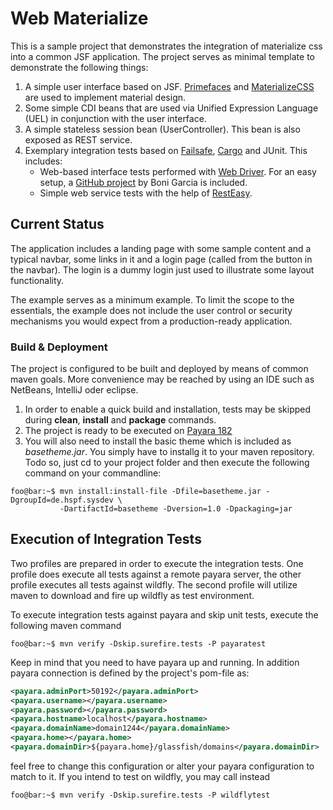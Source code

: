# Web Materialize

This is a sample project that demonstrates the integration of materialize css into a common JSF application. The project serves as minimal template to demonstrate the following things:

1. A simple user interface based on JSF. [Primefaces](https://www.primefaces.org/showcase/) and [MaterializeCSS](https://materializecss.com/) are used to implement material design.
2. Some simple CDI beans that are used via Unified Expression Language (UEL) in conjunction with the user interface.
3. A simple stateless session bean (UserController). This bean is also exposed as REST service.
4. Exemplary integration tests based on [Failsafe](http://maven.apache.org/surefire/maven-failsafe-plugin/), [Cargo](https://codehaus-cargo.github.io/cargo/Home.html) and JUnit. This includes:
   - Web-based interface tests performed with [Web Driver](https://www.seleniumhq.org/projects/webdriver/). For an easy setup, a [GitHub project](https://github.com/bonigarcia/webdrivermanager) by Boni Garcia is included. 
   - Simple web service tests with the help of [RestEasy](https://resteasy.github.io/).
   
## Current Status
The application includes a landing page with some sample content and a typical navbar, some links in it and a login page (called from the button in the navbar). The login is a dummy login just used to illustrate some layout functionality. 

The example serves as a minimum example. To limit the scope to the essentials, the example does not include the user control or security mechanisms you would expect from a production-ready application.

### Build & Deployment
The project is configured to be built and deployed by means of common maven goals. More convenience may be reached by using an IDE such as NetBeans, IntelliJ oder eclipse. 

1. In order to enable a quick build and installation, tests may be skipped during **clean**, **install** and **package** commands. 
2. The project is ready to be executed on [Payara 182](https://www.payara.fish/)
3. You will also need to install the basic theme which is included as *basetheme.jar*. You simply have to installg it to your maven repository. Todo so, just cd to your project folder and then execute the following command on your commandline:
```console
foo@bar:~$ mvn install:install-file -Dfile=basetheme.jar -DgroupId=de.hspf.sysdev \ 
           -DartifactId=basetheme -Dversion=1.0 -Dpackaging=jar 
```

## Execution of Integration Tests
Two profiles are prepared in order to execute the integration tests. One profile does execute all tests against a remote payara server, the other profile executes all tests against wildfly. The second profile will utilize maven to download and fire up wildfly as test environment.

To execute integration tests against payara and skip unit tests, execute the following maven command
```console
foo@bar:~$ mvn verify -Dskip.surefire.tests -P payaratest 
```
Keep in mind that you need to have payara up and running. In addition payara connection is defined by the project's pom-file as:
```XML
<payara.adminPort>50192</payara.adminPort>
<payara.username></payara.username>
<payara.password></payara.password>
<payara.hostname>localhost</payara.hostname>
<payara.domainName>domain1244</payara.domainName>
<payara.home></payara.home>
<payara.domainDir>${payara.home}/glassfish/domains</payara.domainDir>
```
feel free to change this configuration or alter your payara configuration to match to it. If you intend to test on wildfly, you may call instead
```console
foo@bar:~$ mvn verify -Dskip.surefire.tests -P wildflytest 
```

